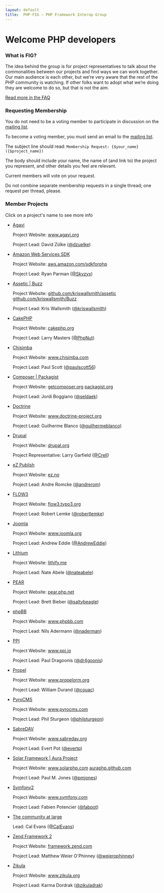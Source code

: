 ```yaml
---
layout: default
title:  PHP-FIG — PHP Framework Interop Group
---
```

# Welcome PHP developers


### What is FIG?

The idea behind the group is for project representatives to talk about the
commonalities between our projects and find ways we can work together. Our main
audience is each other, but we’re very aware that the rest of the PHP community
is watching. If other folks want to adopt what we’re doing they are welcome to
do so, but that is not the aim.

[Read more in the FAQ](/faq/)


### Requesting Membership

You do not need to be a voting member to participate in discussion on the [mailing list][mailing-list].

To become a voting member, you must send an email to the [mailing list][mailing-list].

  [mailing-list]: https://groups.google.com/forum/?fromgroups#!forum/php-fig

The subject line should read: `Membership Request: {$your_name} ({$project_name})`

The body should include your name, the name of (and link to) the project you represent, and other details you feel are relevant.

Current members will vote on your request.

Do not combine separate membership requests in a single thread; one request per thread, please.


### Member Projects
<div class="member-projects" markdown="1">
    <p> Click on a project's name to see more info </p>
	<ul class="voting-members" id="project-list">
		<li>
			<a href="#" class="project-title" title="Agavi">Agavi</a>
			<div class="project-info"> 
				<p>Project Website: <a target="_blank" href="http://www.agavi.org/">www.agavi.org</a></p>
				<p>Project Lead: David Zülke (<a href="http://twitter.com/#!/dzuelke/">@dzuelke</a>)</p>
			</div>
		</li>
		<li>
			<a href="#" class="project-title" title="Amazon Web Services SDK">Amazon Web Services SDK</a>
			<div class="project-info"> 
				<p>Project Website: <a target="_blank" href="http://aws.amazon.com/sdkforphp/">aws.amazon.com/sdkforphp</a></p>
				<p>Project Lead: Ryan Parman (<a href="http://twitter.com/#!/Skyzyx/">@Skyzyx</a>)</p>
			</div>
		</li>
		<li>
			<a href="#" class="project-title" title="Assetic and Buzz">Assetic | Buzz</a>
			<div class="project-info"> 
				<p>Project Website: <a target="_blank" href="http://github.com/kriswallsmith/assetic/">github.com/kriswallsmith/assetic</a> <a target="_blank" href="https://github.com/kriswallsmith/Buzz">github.com/kriswallsmith/Buzz</a></p>
				<p>Project Lead: Kris Wallsmith (<a href="http://twitter.com/#!/kriswallsmith/">@kriswallsmith</a>)</p>
			</div>
		</li>
		<li>
			<a href="#" class="project-title" title="CakePHP">CakePHP</a>
			<div class="project-info"> 
				<p>Project Website: <a target="_blank" href="http://cakephp.org/">cakephp.org</a></p>
				<p>Project Lead: Larry Masters (<a href="http://twitter.com/#!/PhpNut/">@PhpNut</a>)</p>
			</div>
		</li>
		<li>
			<a href="#" class="project-title" title="Chisimba">Chisimba</a>
			<div class="project-info"> 
				<p>Project Website: <a target="_blank" href="http://www.chisimba.com">www.chisimba.com</a></p>
				<p>Project Lead: Paul Scott (<a href="http://twitter.com/#!/paulscott56/">@paulscott56</a>)</p>
			</div>
		</li>
		<li>
			<a href="#" class="project-title" title="Composer and Packagist">Composer | Packagist</a>
			<div class="project-info"> 
				<p>Project Website: <a target="_blank" href="http://getcomposer.org/">getcomposer.org</a> <a target="_blank" href="http://packagist.org/">packagist.org</a></p>
				<p>Project Lead: Jordi Boggiano (<a href="http://twitter.com/#!/seldaek/">@seldaek</a>)</p>
			</div>
		</li>
		<li>
			<a href="#" class="project-title" title="Doctrine">Doctrine</a>
			<div class="project-info"> 
				<p>Project Website: <a target="_blank" href="http://www.doctrine-project.org">www.doctrine-project.org</a></p>
				<p>Project Lead: Guilherme Blanco (<a href="http://twitter.com/#!/guilhermeblanco/">@guilhermeblanco</a>)</p>
			</div>
		</li>
		<li>
			<a href="#" class="project-title" title="Drupal">Drupal</a>
			<div class="project-info"> 
				<p>Project Website: <a target="_blank" href="http://drupal.org">drupal.org</a></p>
				<p>Project Representative: Larry Garfield (<a href="http://twitter.com/#!/Crell/">@Crell</a>)</p>
			</div>
		</li>
		<li>
			<a href="#" class="project-title" title="eZ Publish">eZ Publish</a>
			<div class="project-info"> 
				<p>Project Website: <a target="_blank" href="http://ez.no/">ez.no</a></p>
				<p>Project Lead: Andre Romcke (<a href="http://twitter.com/#!/andrerom/">@andrerom</a>)</p>
			</div>
		</li>
		<li>
			<a href="#" class="project-title" title="FLOW3">FLOW3</a>
			<div class="project-info"> 
				<p>Project Website: <a target="_blank" href="http://flow3.typo3.org/">flow3.typo3.org</a></p>
				<p>Project Lead: Robert Lemke (<a href="http://twitter.com/#!/robertlemke/">@robertlemke</a>)</p>
			</div>
		</li>
		<li>
			<a href="#" class="project-title" title="Joomla">Joomla</a>
			<div class="project-info"> 
				<p>Project Website: <a target="_blank" href="http://www.joomla.org/">www.joomla.org</a></p>
				<p>Project Lead: Andrew Eddie (<a href="http://twitter.com/#!/AndrewEddie/">@AndrewEddie</a>)</p>
			</div>
		</li>
		<li>
			<a href="#" class="project-title" title="Lithium">Lithium</a>
			<div class="project-info"> 
				<p>Project Website: <a target="_blank" href="http://lithify.me/">lithify.me</a></p>
				<p>Project Lead: Nate Abele (<a href="http://twitter.com/#!/nateabele/">@nateabele</a>)</p>
			</div>
		</li>
		<li>
			<a href="#" class="project-title" title="PEAR">PEAR</a>
			<div class="project-info"> 
				<p>Project Website: <a target="_blank" href="http://pear.php.net/">pear.php.net</a></p>
				<p>Project Lead: Brett Bieber (<a href="http://twitter.com/#!/saltybeagle/">@saltybeagle</a>)</p>
			</div>
		</li>
		<li>
			<a href="#" class="project-title" title="phpBB">phpBB</a>
			<div class="project-info"> 
				<p>Project Website: <a target="_blank" href="http://www.phpbb.com/">www.phpbb.com</a></p>
				<p>Project Lead: Nils Adermann (<a href="http://twitter.com/#!/naderman/">@naderman</a>)</p>
			</div>
		</li>
		<li>
			<a href="#" class="project-title" title="PPI">PPI</a>
			<div class="project-info"> 
				<p>Project Website: <a target="_blank" href="http://www.ppi.io/">www.ppi.io</a></p>
				<p>Project Lead: Paul Dragoonis (<a href="http://twitter.com/#!/dr4goonis/">@dr4goonis</a>)</p>
			</div>
		</li>
		<li>
			<a href="#" class="project-title" title="Propel">Propel</a>
			<div class="project-info"> 
				<p>Project Website: <a target="_blank" href="http://www.propelorm.org/">www.propelorm.org</a></p>
				<p>Project Lead: William Durand (<a href="http://twitter.com/#!/couac/">@couac</a>)</p>
			</div>
		</li>
		<li>
			<a href="#" class="project-title" title="PyroCMS">PyroCMS</a>
			<div class="project-info"> 
				<p>Project Website: <a target="_blank" href="http://www.pyrocms.com/">www.pyrocms.com</a></p>
				<p>Project Lead: Phil Sturgeon (<a href="http://twitter.com/#!/philsturgeon/">@philsturgeon</a>)</p>
			</div>
		</li>
		<li>
			<a href="#" class="project-title" title="SabreDAV">SabreDAV</a>
			<div class="project-info"> 
				<p>Project Website: <a target="_blank" href="http://www.sabredav.org/">www.sabredav.org</a></p>
				<p>Project Lead: Evert Pot (<a href="http://twitter.com/#!/evertp/">@evertp</a>)</p>
			</div>
		</li>
		<li>
			<a href="#" class="project-title" title="Solar Framework and Aura Project">Solar Framework | Aura Project</a>
			<div class="project-info"> 
				<p>Project Website: <a target="_blank" href="http://www.solarphp.com/">www.solarphp.com</a> <a target="_blank" href="http://auraphp.github.com/">auraphp.github.com</a></p>
				<p>Project Lead: Paul M. Jones (<a href="http://twitter.com/#!/pmjones/">@pmjones</a>)</p>
			</div>
		</li>
		<li>
			<a href="#" class="project-title" title="Symfony2">Symfony2</a>
			<div class="project-info"> 
				<p>Project Website: <a target="_blank" href="http://www.symfony.com/">www.symfony.com</a></p>
				<p>Project Lead: Fabien Potencier (<a href="http://twitter.com/#!/fabpot/">@fabpot</a>)</p>
			</div>
		</li>
		<li>
			<a href="#" class="project-title" title="The community at large">The community at large</a>
			<div class="project-info"> 
				<p>Lead: Cal Evans (<a href="http://twitter.com/#!/CalEvans/">@CalEvans</a>)</p>
			</div>
		</li>
		<li>
			<a href="#" class="project-title" title="Zend Framework 2">Zend Framework 2</a>
			<div class="project-info"> 
				<p>Project Website: <a target="_blank" href="http://framework.zend.com/">framework.zend.com</a></p>
				<p>Project Lead: Matthew Weier O'Phinney (<a href="http://twitter.com/#!/weierophinney/">@weierophinney</a>)</p>
			</div>
		</li>
		<li>
			<a href="#" class="project-title" title="Zikula">Zikula</a>
			<div class="project-info"> 
				<p>Project Website: <a target="_blank" href="http://www.zikula.org/">www.zikula.org</a></p>
				<p>Project Lead: Karma Dordrak (<a href="http://twitter.com/#!/zikuladrak/">@zikuladrak</a>)</p>
			</div>
		</li>
	</ul>
</div>
